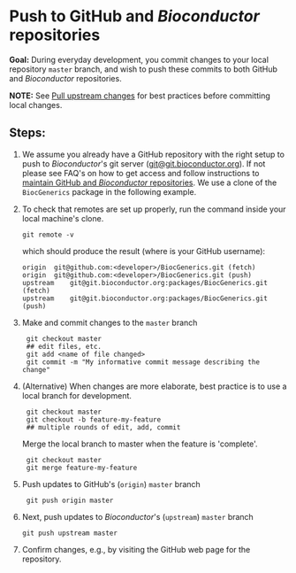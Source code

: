 # Push to GitHub and _Bioconductor_ repositories

__Goal:__ During everyday development, you commit changes to your
local repository `master` branch, and wish to push these commits to
both GitHub and _Bioconductor_ repositories.

__NOTE:__ See [Pull upstream changes][] for best practices before
committing local changes.

## Steps:

1. We assume you already have a GitHub repository with the right setup
   to push to _Bioconductor_'s git server
   (git@git.bioconductor.org). If not please see FAQ's on how to get
   access and follow instructions to
   [maintain GitHub and _Bioconductor_ repositories][]. We use a clone
   of the `BiocGenerics` package in the following example.

1.  To check that remotes are set up properly, run the command inside
    your local machine's clone.

        git remote -v

    which should produce the result (where <developer> is your GitHub
    username):

        origin  git@github.com:<developer>/BiocGenerics.git (fetch)
        origin  git@github.com:<developer>/BiocGenerics.git (push)
        upstream    git@git.bioconductor.org:packages/BiocGenerics.git (fetch)
        upstream    git@git.bioconductor.org:packages/BiocGenerics.git (push)

1. Make and commit changes to the `master` branch

        git checkout master
        ## edit files, etc.
        git add <name of file changed>
        git commit -m "My informative commit message describing the change"

1. (Alternative) When changes are more elaborate, best practice is to
   use a local branch for development.

        git checkout master
        git checkout -b feature-my-feature
        ## multiple rounds of edit, add, commit

    Merge the local branch to master when the feature is 'complete'.

        git checkout master
        git merge feature-my-feature

1. Push updates to GitHub's (`origin`) `master` branch

        git push origin master

1.  Next, push updates to _Bioconductor_'s (`upstream`) `master` branch

        git push upstream master

1. Confirm changes, e.g., by visiting the GitHub web page for the repository.

[Pull upstream changes]: ../pull-upstream-changes
[maintain GitHub and _Bioconductor_ repositories]: ../maintain-github-bioc
